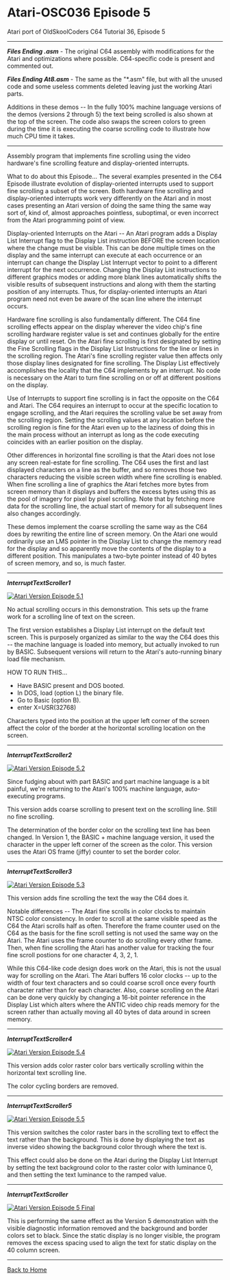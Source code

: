 # Atari-OSC036 Episode 5
Atari port of OldSkoolCoders C64 Tutorial 36, Episode 5

---

***Files Ending .asm*** - The original C64 assembly with modifications for the Atari and optimizations where possible.  C64-specific code is present and commented out.

***Files Ending At8.asm*** - The same as the  "*.asm" file, but with all the unused code and some useless comments deleted leaving just the working Atari parts.

Additions in these demos --  In the fully 100% machine language versions of the demos (versions 2 through 5) the text being scrolled is also shown at the top of the screen.  The code also swaps the screen colors to green during the time it is executing the coarse scrolling code to illustrate how much CPU time it takes.

---

Assembly program that implements fine scrolling using the video hardware's fine scrolling feature and display-oriented interrupts.

What to do about this Episode...  The several examples presented in the C64 Episode illustrate evolution of display-oriented interrupts used to support fine scrolling a subset of the screen.  Both hardware fine scrolling and display-oriented interrupts work very differently on the Atari and in most cases presenting an Atari version of doing the same thing the same way sort of, kind of, almost approaches pointless, suboptimal, or even incorrect from the Atari programming point of view.

Display-oriented Interrupts on the Atari -- An Atari program adds a Display List Interrupt flag to the Display List instruction BEFORE the screen location where the change must be visible.  This can be done multiple times on the display and the same interrupt can execute at each occurrence or an interrupt can change the Display List Interrupt vector to point to a different interrupt for the next occurrence.  Changing the Display List instructions to different graphics modes or adding more blank lines automatically shifts the visible results of subsequent instructions and along with them the starting position of any interrupts.  Thus, for display-oriented interrupts an Atari program need not even be aware of the scan line where the interrupt occurs.

Hardware fine scrolling is also fundamentally different.  The C64 fine scrolling effects appear on the display wherever the video chip's fine scrolling hardware register value is set and continues globally for the entire display or until reset.  On the Atari fine scrolling is first designated by setting the Fine Scrolling flags in the Display List Instructions for the line or lines in the scrolling region.  The Atari's fine scrolling register value then affects only those display lines designated for fine scrolling.  The Display List effectively accomplishes the locality that the C64 implements by an interrupt.  No code is necessary on the Atari to turn fine scrolling on or off at different positions on the display.  

Use of Interrupts to support fine scrolling is in fact the opposite on the C64 and Atari.  The C64 requires an interrupt to occur at the specific location to engage scrolling, and the Atari requires the scrolling value be set away from the scrolling region.  Setting the scrolling values at any location before the scrolling region is fine for the Atari even up to the laziness of doing this in the main process without an interrupt as long as the code executing coincides with an earlier position on the display.

Other differences in horizontal fine scrolling is that the Atari does not lose any screen real-estate for fine scrolling.  The C64 uses the first and last displayed characters on a line as the buffer, and so removes those two characters reducing the visible screen width where fine scrolling is enabled.  When fine scrolling a line of graphics the Atari fetches more bytes from screen memory than it displays and buffers the excess bytes using this as the pool of imagery for pixel by pixel scrolling.  Note that by fetching more data for the scrolling line, the actual start of memory for all subsequent lines also changes accordingly.
 
These demos implement the coarse scrolling the same way as the C64 does by rewriting the entire line of screen memory.  On the Atari one would ordinarily use an LMS pointer in the Display List to change the memory read for the display and so apparently move the contents of the display to a different position.  This manipulates a two-byte pointer instead of 40 bytes of screen memory, and so, is much faster.

---

***InterruptTextScroller1***

[![Atari Version Episode 5.1](https://github.com/kenjennings/Atari-OSC036/raw/master/Episode5/AtariScreenGrab5.1.png "Atari Version Episode 5.1")](#features1)

No actual scrolling occurs in this demonstration.  This sets up the frame work for a scrolling line of text on the screen.

The first version establishes a Display List interrupt on the default text screen.  This is purposely organized as similar to the way the C64 does this -- the machine language is loaded into memory, but actually invoked to run by BASIC.  Subsequent versions will return to the Atari's auto-running binary load file mechanism.

HOW TO RUN THIS...
- Have BASIC present and DOS booted.
- In DOS, load (option L) the binary file.  
- Go to Basic (option B).
- enter X=USR(32768)

Characters typed into the position at the upper left corner of the screen affect the color of the border at the horizontal scrolling location on the screen.

---

***InterruptTextScroller2***

[![Atari Version Episode 5.2](https://github.com/kenjennings/Atari-OSC036/raw/master/Episode5/AtariScreenGrab5.2.png "Atari Version Episode 5.2")](#features1)

Since fudging about with part BASIC and part machine language is a bit painful, we're returning to the Atari's 100% machine language, auto-executing programs.

This version adds coarse scrolling to present text on the scrolling line.  Still no fine scrolling.

The determination of the border color on the scrolling text line has been changed.  In Version 1, the BASIC + machine language version, it used the character in the upper left corner of the screen as the color.  This version uses the Atari OS frame (jiffy) counter to set the border color. 

---

***InterruptTextScroller3***

[![Atari Version Episode 5.3](https://github.com/kenjennings/Atari-OSC036/raw/master/Episode5/AtariScreenGrab5.3.png "Atari Version Episode 5.3")](#features1)

This version adds fine scrolling the text the way the C64 does it.  

Notable differences -- The Atari fine scrolls in color clocks to maintain NTSC color consistency.  In order to scroll at the same visible speed as the C64 the Atari scrolls half as often.  Therefore the frame counter used on the C64 as the basis for the fine scroll setting is not used the same way on the Atari.  The Atari uses the frame counter to do scrolling every other frame. Then, when fine scrolling the Atari has another value for tracking the four fine scroll postions for one character 4, 3, 2, 1.

While this C64-like code design does work on the Atari, this is not the usual way for scrolling on the Atari.  The Atari buffers 16 color clocks -- up to the width of four text characters and so could coarse scroll once every fourth character rather than for each character.  Also, coarse scrolling on the Atari can be done very quickly by changing a 16-bit pointer reference in the Display List which alters where the ANTIC video chip reads memory for the screen rather than actually moving all 40 bytes of data around in screen memory.

---

***InterruptTextScroller4***

[![Atari Version Episode 5.4](https://github.com/kenjennings/Atari-OSC036/raw/master/Episode5/AtariScreenGrab5.4.png "Atari Version Episode 5.4")](#features1)

This version adds color raster color bars vertically scrolling within the horizontal text scrolling line.

The color cycling borders are removed.

---

***InterruptTextScroller5***

[![Atari Version Episode 5.5](https://github.com/kenjennings/Atari-OSC036/raw/master/Episode5/AtariScreenGrab5.5.png "Atari Version Episode 5.5")](#features1)

This version switches the color raster bars in the scrolling text to effect the text rather than the background.  This is done by displaying the text as inverse video showing the background color through where the text is.  

This effect could also be done on the Atari during the Display List Interrupt by setting the text background color to the raster color with luminance 0, and then setting the text luminance to the ramped value.

---

***InterruptTextScroller***

[![Atari Version Episode 5 Final](https://github.com/kenjennings/Atari-OSC036/raw/master/Episode5/AtariScreenGrab5.png "Atari Version Episode 5 Final")](#features1)

This is performing the same effect as the Version 5 demonstration with the visible diagnostic information removed and the background and border colors set to black.   Since the static display is no longer visible, the program removes the excess spacing used to align the text for static display on the 40 column screen.

---

[Back to Home](https://github.com/kenjennings/Atari-OSC036/blob/master/README.md "Home") 

